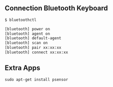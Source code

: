 ## Connection Bluetooth Keyboard

```bash
$ bluetoothctl

[bluetooth] power on
[bluetooth] agent on
[bluetooth] default-agent 
[bluetooth] scan on
[bluetooth] pair xx:xx:xx
[bluetooth] connect xx:xx:xx


```

## Extra Apps 
`sudo apt-get install psensor`
